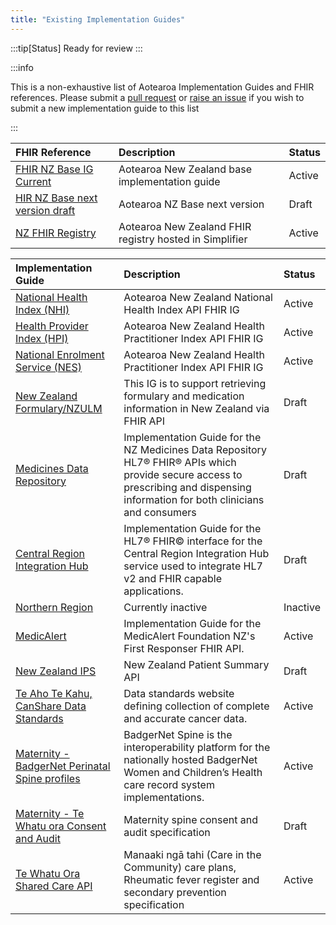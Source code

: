 ```yaml
---
title: "Existing Implementation Guides"
---
```


:::tip[Status]
Ready for review
:::

:::info

This is a non-exhaustive list of Aotearoa Implementation Guides and FHIR references. Please submit a [pull request](/community/get-involved/03.2-contributing) or [raise an issue](/community/get-involved/03.1-participating#issues) if you wish to submit a new implementation guide to this list

:::

| FHIR Reference                                                            | Description                                             | Status |
| :------------------------------------------------------------------------ | :------------------------------------------------------ | :----- |
| [FHIR NZ Base IG Current](https://fhir.org.nz)                            | Aotearoa New Zealand base implementation guide          | Active |
| [HIR NZ Base next version draft](https://build.fhir.org/ig/HL7NZ/nzbase/) | Aotearoa NZ Base next version                           | Draft  |
| [NZ FHIR Registry](https://simplifier.net/organization/nz-fhir-registry)  | Aotearoa New Zealand FHIR registry hosted in Simplifier | Active |

| Implementation Guide                                                                                            | Description                                                                                                                                                                         | Status   |
| :-------------------------------------------------------------------------------------------------------------- | :---------------------------------------------------------------------------------------------------------------------------------------------------------------------------------- | :------- |
| [National Health Index (NHI)](https://nhi-ig.hip.digital.health.nz)                                             | Aotearoa New Zealand National Health Index API FHIR IG                                                                                                                              | Active   |
| [Health Provider Index (HPI)](https://hpi-ig.hip.digital.health.nz)                                             | Aotearoa New Zealand Health Practitioner Index API FHIR IG                                                                                                                          | Active   |
| [National Enrolment Service (NES)](https://nes-ig.hip-uat.digital.health.nz/)                                   | Aotearoa New Zealand Health Practitioner Index API FHIR IG                                                                                                                          | Active   |
| [New Zealand Formulary/NZULM](https://fhir-docs.nzf.org.nz/index.html)                      | This IG is to support retrieving formulary and medication information in New Zealand via FHIR API                                                                                   | Draft    |
| [Medicines Data Repository](https://build.fhir.org/ig/HL7NZ/mdr/)                                               | Implementation Guide for the NZ Medicines Data Repository HL7® FHIR® APIs which provide secure access to prescribing and dispensing information for both clinicians and consumers | Draft    |
| [Central Region Integration Hub](https://build.fhir.org/ig/tewhatuora/centralRegion-integrationHub-ig/)         | Implementation Guide for the HL7® FHIR© interface for the Central Region Integration Hub service used to integrate HL7 v2 and FHIR capable applications.                          | Draft    |
| [Northern Region](https://build.fhir.org/ig/HL7NZ/northernRegion/)                                              | Currently inactive                                                                                                                                                                  | Inactive |
| [MedicAlert](https://simplifier.net/guide/medicalert-nz-first-responder-api)                                    | Implementation Guide for the MedicAlert Foundation NZ's First Responser FHIR API.                                                                                                   | Active   |
| [New Zealand IPS](https://build.fhir.org/ig/tewhatuora/fhir-nzips/)                                             | New Zealand Patient Summary API                                                                                                                                                     | Draft    |
| [Te Aho Te Kahu, CanShare Data Standards](https://canshare.co.nz/dataStandards.html)                            | Data standards website defining collection of complete and accurate cancer data.                                                                                                    | Active   |
| [Maternity - BadgerNet Perinatal Spine profiles](https://simplifier.net/badgernet)                              | BadgerNet Spine is the interoperability platform for the nationally hosted BadgerNet Women and Children’s Health care record system implementations.                                | Active   |
| [Maternity - Te Whatu ora Consent and Audit](https://simplifier.net/Te-Whatu-Ora---Maternity-Consent-and-Audit) | Maternity spine consent and audit specification                                                                                                                                     | Draft    |
| [Te Whatu Ora Shared Care API](https://build.fhir.org/ig/tewhatuora/cinc-fhir-ig) | Manaaki ngā tahi (Care in the Community) care plans, Rheumatic fever register and secondary prevention  specification                                                                                                                                     | Active    |
